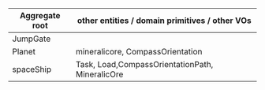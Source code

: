 | Aggregate root | other entities / domain primitives / other VOs    |
|----------------|---------------------------------------------------|
| JumpGate       ||
| Planet         | mineralicore, CompassOrientation                  |
| spaceShip      | Task, Load,CompassOrientationPath,   MineralicOre |

